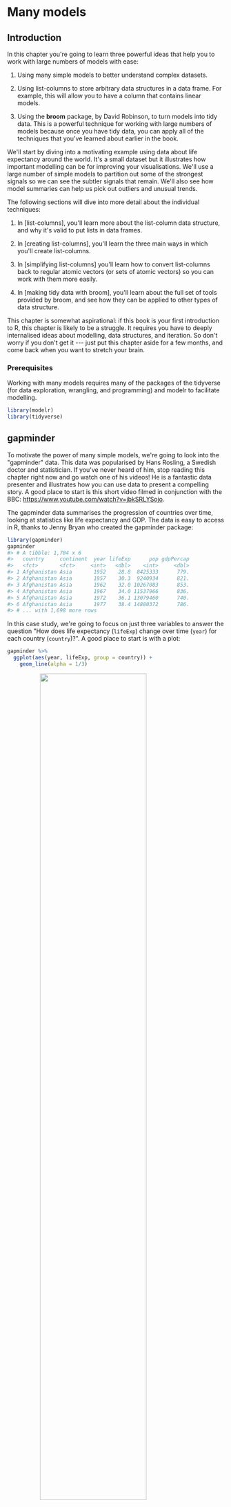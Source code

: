 
# Many models

## Introduction

In this chapter you're going to learn three powerful ideas that help you to work with large numbers of models with ease:

1.  Using many simple models to better understand complex datasets.

1.  Using list-columns to store arbitrary data structures in a data frame.
    For example, this will allow you to have a column that contains linear 
    models.
   
1.  Using the __broom__ package, by David Robinson, to turn models into tidy 
    data. This is a powerful technique for working with large numbers of models
    because once you have tidy data, you can apply all of the techniques that 
    you've learned about earlier in the book.

We'll start by diving into a motivating example using data about life expectancy around the world. It's a small dataset but it illustrates how important modelling can be for improving your visualisations. We'll use a large number of simple models to partition out some of the strongest signals so we can see the subtler signals that remain. We'll also see how model summaries can help us pick out outliers and unusual trends.

The following sections will dive into more detail about the individual techniques:

1. In [list-columns], you'll learn more about the list-column data structure,
   and why it's valid to put lists in data frames.
   
1. In [creating list-columns], you'll learn the three main ways in which you'll
   create list-columns.
   
1. In [simplifying list-columns] you'll learn how to convert list-columns back
   to regular atomic vectors (or sets of atomic vectors) so you can work
   with them more easily.
   
1. In [making tidy data with broom], you'll learn about the full set of tools
   provided by broom, and see how they can be applied to other types of 
   data structure.

This chapter is somewhat aspirational: if this book is your first introduction to R, this chapter is likely to be a struggle. It requires you have to deeply internalised ideas about modelling, data structures, and iteration. So don't worry if you don't get it --- just put this chapter aside for a few months, and come back when you want to stretch your brain. 

### Prerequisites

Working with many models requires many of the packages of the tidyverse (for data exploration, wrangling, and programming) and modelr to facilitate modelling.


```r
library(modelr)
library(tidyverse)
```

## gapminder

To motivate the power of many simple models, we're going to look into the "gapminder" data. This data was popularised by Hans Rosling, a Swedish doctor and statistician. If you've never heard of him, stop reading this chapter right now and go watch one of his videos! He is a fantastic data presenter and illustrates how you can use data to present a compelling story. A good place to start is this short video filmed in conjunction with the BBC: <https://www.youtube.com/watch?v=jbkSRLYSojo>.

The gapminder data summarises the progression of countries over time, looking at statistics like life expectancy and GDP. The data is easy to access in R, thanks to Jenny Bryan who created the gapminder package:


```r
library(gapminder)
gapminder
#> # A tibble: 1,704 x 6
#>   country     continent  year lifeExp      pop gdpPercap
#>   <fct>       <fct>     <int>   <dbl>    <int>     <dbl>
#> 1 Afghanistan Asia       1952    28.8  8425333      779.
#> 2 Afghanistan Asia       1957    30.3  9240934      821.
#> 3 Afghanistan Asia       1962    32.0 10267083      853.
#> 4 Afghanistan Asia       1967    34.0 11537966      836.
#> 5 Afghanistan Asia       1972    36.1 13079460      740.
#> 6 Afghanistan Asia       1977    38.4 14880372      786.
#> # ... with 1,698 more rows
```

In this case study, we're going to focus on just three variables to answer the question "How does life expectancy (`lifeExp`) change over time (`year`) for each country (`country`)?". A good place to start is with a plot:


```r
gapminder %>% 
  ggplot(aes(year, lifeExp, group = country)) +
    geom_line(alpha = 1/3)
```

<img src="model-many_files/figure-html/unnamed-chunk-3-1.png" width="70%" style="display: block; margin: auto;" />

This is a small dataset: it only has ~1,700 observations and 3 variables. But it's still hard to see what's going on! Overall, it looks like life expectancy has been steadily improving. However, if you look closely, you might notice some countries that don't follow this pattern. How can we make those countries easier to see?

One way is to use the same approach as in the last chapter: there's a strong signal (overall linear growth) that makes it hard to see subtler trends. We'll tease these factors apart by fitting a model with a linear trend. The model captures steady growth over time, and the residuals will show what's left.

You already know how to do that if we had a single country:


```r
nz <- filter(gapminder, country == "New Zealand")
nz %>% 
  ggplot(aes(year, lifeExp)) + 
  geom_line() + 
  ggtitle("Full data = ")

nz_mod <- lm(lifeExp ~ year, data = nz)
nz %>% 
  add_predictions(nz_mod) %>%
  ggplot(aes(year, pred)) + 
  geom_line() + 
  ggtitle("Linear trend + ")

nz %>% 
  add_residuals(nz_mod) %>% 
  ggplot(aes(year, resid)) + 
  geom_hline(yintercept = 0, colour = "white", size = 3) + 
  geom_line() + 
  ggtitle("Remaining pattern")
```

<img src="model-many_files/figure-html/unnamed-chunk-4-1.png" width="33%" /><img src="model-many_files/figure-html/unnamed-chunk-4-2.png" width="33%" /><img src="model-many_files/figure-html/unnamed-chunk-4-3.png" width="33%" />

How can we easily fit that model to every country?

### Nested data

You could imagine copy and pasting that code multiple times; but you've already learned a better way! Extract out the common code with a function and repeat using a map function from purrr. This problem is structured a little differently to what you've seen before. Instead of repeating an action for each variable, we want to repeat an action for each country, a subset of rows. To do that, we need a new data structure: the __nested data frame__. To create a nested data frame we start with a grouped data frame, and "nest" it:


```r
by_country <- gapminder %>% 
  group_by(country, continent) %>% 
  nest()

by_country
#> # A tibble: 142 x 3
#>   country     continent data             
#>   <fct>       <fct>     <list>           
#> 1 Afghanistan Asia      <tibble [12 x 4]>
#> 2 Albania     Europe    <tibble [12 x 4]>
#> 3 Algeria     Africa    <tibble [12 x 4]>
#> 4 Angola      Africa    <tibble [12 x 4]>
#> 5 Argentina   Americas  <tibble [12 x 4]>
#> 6 Australia   Oceania   <tibble [12 x 4]>
#> # ... with 136 more rows
```

(I'm cheating a little by grouping on both `continent` and `country`. Given `country`, `continent` is fixed, so this doesn't add any more groups, but it's an easy way to carry an extra variable along for the ride.)

This creates a data frame that has one row per group (per country), and a rather unusual column: `data`. `data` is a list of data frames (or tibbles, to be precise).  This seems like a crazy idea: we have a data frame with a column that is a list of other data frames! I'll explain shortly why I think this is a good idea.

The `data` column is a little tricky to look at because it's a moderately complicated list, and we're still working on good tools to explore these objects. Unfortunately using `str()` is not recommended as it will often produce very long output. But if you pluck out a single element from the `data` column you'll see that it contains all the data for that country (in this case, Afghanistan).


```r
by_country$data[[1]]
#> # A tibble: 12 x 4
#>    year lifeExp      pop gdpPercap
#>   <int>   <dbl>    <int>     <dbl>
#> 1  1952    28.8  8425333      779.
#> 2  1957    30.3  9240934      821.
#> 3  1962    32.0 10267083      853.
#> 4  1967    34.0 11537966      836.
#> 5  1972    36.1 13079460      740.
#> 6  1977    38.4 14880372      786.
#> # ... with 6 more rows
```

Note the difference between a standard grouped data frame and a nested data frame: in a grouped data frame, each row is an observation; in a nested data frame, each row is a group. Another way to think about a nested dataset is we now have a meta-observation: a row that represents the complete time course for a country, rather than a single point in time.

### List-columns

Now that we have our nested data frame, we're in a good position to fit some models. We have a model-fitting function:


```r
country_model <- function(df) {
  lm(lifeExp ~ year, data = df)
}
```

And we want to apply it to every data frame. The data frames are in a list, so we can use `purrr::map()` to apply `country_model` to each element:


```r
models <- map(by_country$data, country_model)
```

However, rather than leaving the list of models as a free-floating object, I think it's better to store it as a column in the `by_country` data frame. Storing related objects in columns is a key part of the value of data frames, and why I think list-columns are such a good idea. In the course of working with these countries, we are going to have lots of lists where we have one element per country. So why not store them all together in one data frame?

In other words, instead of creating a new object in the global environment, we're going to create a new variable in the `by_country` data frame. That's a job for `dplyr::mutate()`:


```r
by_country <- by_country %>% 
  mutate(model = map(data, country_model))
by_country
#> # A tibble: 142 x 4
#>   country     continent data              model   
#>   <fct>       <fct>     <list>            <list>  
#> 1 Afghanistan Asia      <tibble [12 x 4]> <S3: lm>
#> 2 Albania     Europe    <tibble [12 x 4]> <S3: lm>
#> 3 Algeria     Africa    <tibble [12 x 4]> <S3: lm>
#> 4 Angola      Africa    <tibble [12 x 4]> <S3: lm>
#> 5 Argentina   Americas  <tibble [12 x 4]> <S3: lm>
#> 6 Australia   Oceania   <tibble [12 x 4]> <S3: lm>
#> # ... with 136 more rows
```

This has a big advantage: because all the related objects are stored together, you don't need to manually keep them in sync when you filter or arrange. The semantics of the data frame takes care of that for you:


```r
by_country %>% 
  filter(continent == "Europe")
#> # A tibble: 30 x 4
#>   country                continent data              model   
#>   <fct>                  <fct>     <list>            <list>  
#> 1 Albania                Europe    <tibble [12 x 4]> <S3: lm>
#> 2 Austria                Europe    <tibble [12 x 4]> <S3: lm>
#> 3 Belgium                Europe    <tibble [12 x 4]> <S3: lm>
#> 4 Bosnia and Herzegovina Europe    <tibble [12 x 4]> <S3: lm>
#> 5 Bulgaria               Europe    <tibble [12 x 4]> <S3: lm>
#> 6 Croatia                Europe    <tibble [12 x 4]> <S3: lm>
#> # ... with 24 more rows
by_country %>% 
  arrange(continent, country)
#> # A tibble: 142 x 4
#>   country      continent data              model   
#>   <fct>        <fct>     <list>            <list>  
#> 1 Algeria      Africa    <tibble [12 x 4]> <S3: lm>
#> 2 Angola       Africa    <tibble [12 x 4]> <S3: lm>
#> 3 Benin        Africa    <tibble [12 x 4]> <S3: lm>
#> 4 Botswana     Africa    <tibble [12 x 4]> <S3: lm>
#> 5 Burkina Faso Africa    <tibble [12 x 4]> <S3: lm>
#> 6 Burundi      Africa    <tibble [12 x 4]> <S3: lm>
#> # ... with 136 more rows
```

If your list of data frames and list of models were separate objects, you have to remember that whenever you re-order or subset one vector, you need to re-order or subset all the others in order to keep them in sync. If you forget, your code will continue to work, but it will give the wrong answer!

### Unnesting

Previously we computed the residuals of a single model with a single dataset. Now we have 142 data frames and 142 models. To compute the residuals, we need to call `add_residuals()` with each model-data pair:


```r
by_country <- by_country %>% 
  mutate(
    resids = map2(data, model, add_residuals)
  )
by_country
#> # A tibble: 142 x 5
#>   country     continent data              model    resids           
#>   <fct>       <fct>     <list>            <list>   <list>           
#> 1 Afghanistan Asia      <tibble [12 x 4]> <S3: lm> <tibble [12 x 5]>
#> 2 Albania     Europe    <tibble [12 x 4]> <S3: lm> <tibble [12 x 5]>
#> 3 Algeria     Africa    <tibble [12 x 4]> <S3: lm> <tibble [12 x 5]>
#> 4 Angola      Africa    <tibble [12 x 4]> <S3: lm> <tibble [12 x 5]>
#> 5 Argentina   Americas  <tibble [12 x 4]> <S3: lm> <tibble [12 x 5]>
#> 6 Australia   Oceania   <tibble [12 x 4]> <S3: lm> <tibble [12 x 5]>
#> # ... with 136 more rows
```

But how you can plot a list of data frames? Instead of struggling to answer that question, let's turn the list of data frames back into a regular data frame. Previously we used `nest()` to turn a regular data frame into an nested data frame, and now we do the opposite with `unnest()`:


```r
resids <- unnest(by_country, resids)
resids
#> # A tibble: 1,704 x 7
#>   country     continent  year lifeExp      pop gdpPercap   resid
#>   <fct>       <fct>     <int>   <dbl>    <int>     <dbl>   <dbl>
#> 1 Afghanistan Asia       1952    28.8  8425333      779. -1.11  
#> 2 Afghanistan Asia       1957    30.3  9240934      821. -0.952 
#> 3 Afghanistan Asia       1962    32.0 10267083      853. -0.664 
#> 4 Afghanistan Asia       1967    34.0 11537966      836. -0.0172
#> 5 Afghanistan Asia       1972    36.1 13079460      740.  0.674 
#> 6 Afghanistan Asia       1977    38.4 14880372      786.  1.65  
#> # ... with 1,698 more rows
```

Note that each regular column is repeated one for each row in the nested column.

Now we have regular data frame, we can plot the residuals:


```r
resids %>% 
  ggplot(aes(year, resid)) +
    geom_line(aes(group = country), alpha = 1 / 3) + 
    geom_smooth(se = FALSE)
#> `geom_smooth()` using method = 'gam' and formula 'y ~ s(x, bs = "cs")'
```

<img src="model-many_files/figure-html/unnamed-chunk-13-1.png" width="70%" style="display: block; margin: auto;" />

Facetting by continent is particularly revealing:
 

```r
resids %>% 
  ggplot(aes(year, resid, group = country)) +
    geom_line(alpha = 1 / 3) + 
    facet_wrap(~continent)
```

<img src="model-many_files/figure-html/unnamed-chunk-14-1.png" width="70%" style="display: block; margin: auto;" />

It looks like we've missed some mild patterns. There's also something interesting going on in Africa: we see some very large residuals which suggests our model isn't fitting so well there. We'll explore that more in the next section, attacking it from a slightly different angle.

### Model quality

Instead of looking at the residuals from the model, we could look at some general measurements of model quality. You learned how to compute some specific measures in the previous chapter. Here we'll show a different approach using the broom package. The broom package provides a general set of functions to turn models into tidy data. Here we'll use `broom::glance()` to extract some model quality metrics. If we apply it to a model, we get a data frame with a single row:


```r
broom::glance(nz_mod)
#> # A tibble: 1 x 11
#>   r.squared adj.r.squared sigma statistic p.value    df logLik   AIC   BIC
#> *     <dbl>         <dbl> <dbl>     <dbl>   <dbl> <int>  <dbl> <dbl> <dbl>
#> 1     0.954         0.949 0.804      205. 5.41e-8     2  -13.3  32.6  34.1
#> # ... with 2 more variables: deviance <dbl>, df.residual <int>
```

We can use `mutate()` and `unnest()` to create a data frame with a row for each country:


```r
by_country %>% 
  mutate(glance = map(model, broom::glance)) %>% 
  unnest(glance)
#> # A tibble: 142 x 16
#>   country continent data  model resids r.squared adj.r.squared sigma
#>   <fct>   <fct>     <lis> <lis> <list>     <dbl>         <dbl> <dbl>
#> 1 Afghan~ Asia      <tib~ <S3:~ <tibb~     0.948         0.942 1.22 
#> 2 Albania Europe    <tib~ <S3:~ <tibb~     0.911         0.902 1.98 
#> 3 Algeria Africa    <tib~ <S3:~ <tibb~     0.985         0.984 1.32 
#> 4 Angola  Africa    <tib~ <S3:~ <tibb~     0.888         0.877 1.41 
#> 5 Argent~ Americas  <tib~ <S3:~ <tibb~     0.996         0.995 0.292
#> 6 Austra~ Oceania   <tib~ <S3:~ <tibb~     0.980         0.978 0.621
#> # ... with 136 more rows, and 8 more variables: statistic <dbl>,
#> #   p.value <dbl>, df <int>, logLik <dbl>, AIC <dbl>, BIC <dbl>,
#> #   deviance <dbl>, df.residual <int>
```

This isn't quite the output we want, because it still includes all the list columns. This is default behaviour when `unnest()` works on single row data frames. To suppress these columns we use `.drop = TRUE`:


```r
glance <- by_country %>% 
  mutate(glance = map(model, broom::glance)) %>% 
  unnest(glance, .drop = TRUE)
glance
#> # A tibble: 142 x 13
#>   country continent r.squared adj.r.squared sigma statistic  p.value    df
#>   <fct>   <fct>         <dbl>         <dbl> <dbl>     <dbl>    <dbl> <int>
#> 1 Afghan~ Asia          0.948         0.942 1.22      181.  9.84e- 8     2
#> 2 Albania Europe        0.911         0.902 1.98      102.  1.46e- 6     2
#> 3 Algeria Africa        0.985         0.984 1.32      662.  1.81e-10     2
#> 4 Angola  Africa        0.888         0.877 1.41       79.1 4.59e- 6     2
#> 5 Argent~ Americas      0.996         0.995 0.292    2246.  4.22e-13     2
#> 6 Austra~ Oceania       0.980         0.978 0.621     481.  8.67e-10     2
#> # ... with 136 more rows, and 5 more variables: logLik <dbl>, AIC <dbl>,
#> #   BIC <dbl>, deviance <dbl>, df.residual <int>
```

(Pay attention to the variables that aren't printed: there's a lot of useful stuff there.)

With this data frame in hand, we can start to look for models that don't fit well:


```r
glance %>% 
  arrange(r.squared)
#> # A tibble: 142 x 13
#>   country continent r.squared adj.r.squared sigma statistic p.value    df
#>   <fct>   <fct>         <dbl>         <dbl> <dbl>     <dbl>   <dbl> <int>
#> 1 Rwanda  Africa       0.0172      -0.0811   6.56     0.175   0.685     2
#> 2 Botswa~ Africa       0.0340      -0.0626   6.11     0.352   0.566     2
#> 3 Zimbab~ Africa       0.0562      -0.0381   7.21     0.596   0.458     2
#> 4 Zambia  Africa       0.0598      -0.0342   4.53     0.636   0.444     2
#> 5 Swazil~ Africa       0.0682      -0.0250   6.64     0.732   0.412     2
#> 6 Lesotho Africa       0.0849      -0.00666  5.93     0.927   0.358     2
#> # ... with 136 more rows, and 5 more variables: logLik <dbl>, AIC <dbl>,
#> #   BIC <dbl>, deviance <dbl>, df.residual <int>
```

The worst models all appear to be in Africa. Let's double check that with a plot. Here we have a relatively small number of observations and a discrete variable, so `geom_jitter()` is effective:


```r
glance %>% 
  ggplot(aes(continent, r.squared)) + 
    geom_jitter(width = 0.5)
```

<img src="model-many_files/figure-html/unnamed-chunk-19-1.png" width="70%" style="display: block; margin: auto;" />

We could pull out the countries with particularly bad $R^2$ and plot the data:


```r
bad_fit <- filter(glance, r.squared < 0.25)

gapminder %>% 
  semi_join(bad_fit, by = "country") %>% 
  ggplot(aes(year, lifeExp, colour = country)) +
    geom_line()
```

<img src="model-many_files/figure-html/unnamed-chunk-20-1.png" width="70%" style="display: block; margin: auto;" />

We see two main effects here: the tragedies of the HIV/AIDS epidemic and the Rwandan genocide.

### Exercises

1.  A linear trend seems to be slightly too simple for the overall trend.
    Can you do better with a quadratic polynomial? How can you interpret
    the coefficients of the quadratic? (Hint you might want to transform
    `year` so that it has mean zero.)

1.  Explore other methods for visualising the distribution of $R^2$ per
    continent. You might want to try the ggbeeswarm package, which provides 
    similar methods for avoiding overlaps as jitter, but uses deterministic
    methods.

1.  To create the last plot (showing the data for the countries with the
    worst model fits), we needed two steps: we created a data frame with
    one row per country and then semi-joined it to the original dataset.
    It's possible to avoid this join if we use `unnest()` instead of 
    `unnest(.drop = TRUE)`. How?

## List-columns

Now that you've seen a basic workflow for managing many models, let's dive back into some of the details. In this section, we'll explore the list-column data structure in a little more detail. It's only recently that I've really appreciated the idea of the list-column. List-columns are implicit in the definition of the data frame: a data frame is a named list of equal length vectors. A list is a vector, so it's always been legitimate to use a list as a column of a data frame. However, base R doesn't make it easy to create list-columns, and `data.frame()` treats a list as a list of columns:.


```r
data.frame(x = list(1:3, 3:5))
#>   x.1.3 x.3.5
#> 1     1     3
#> 2     2     4
#> 3     3     5
```

You can prevent `data.frame()` from doing this with `I()`, but the result doesn't print particularly well:


```r
data.frame(
  x = I(list(1:3, 3:5)), 
  y = c("1, 2", "3, 4, 5")
)
#>         x       y
#> 1 1, 2, 3    1, 2
#> 2 3, 4, 5 3, 4, 5
```

Tibble alleviates this problem by being lazier (`tibble()` doesn't modify its inputs) and by providing a better print method:


```r
tibble(
  x = list(1:3, 3:5), 
  y = c("1, 2", "3, 4, 5")
)
#> # A tibble: 2 x 2
#>   x         y      
#>   <list>    <chr>  
#> 1 <int [3]> 1, 2   
#> 2 <int [3]> 3, 4, 5
```

It's even easier with `tribble()` as it can automatically work out that you need a list:


```r
tribble(
   ~x, ~y,
  1:3, "1, 2",
  3:5, "3, 4, 5"
)
#> # A tibble: 2 x 2
#>   x         y      
#>   <list>    <chr>  
#> 1 <int [3]> 1, 2   
#> 2 <int [3]> 3, 4, 5
```

List-columns are often most useful as intermediate data structure. They're hard to work with directly, because most R functions work with atomic vectors or data frames, but the advantage of keeping related items together in a data frame is worth a little hassle.

Generally there are three parts of an effective list-column pipeline:

1.  You create the list-column using one of `nest()`, `summarise()` + `list()`,
    or `mutate()` + a map function, as described in [Creating list-columns].

1.  You create other intermediate list-columns by transforming existing
    list columns with `map()`, `map2()` or `pmap()`. For example, 
    in the case study above, we created a list-column of models by transforming
    a list-column of data frames.
    
1.  You simplify the list-column back down to a data frame or atomic vector,
    as described in [Simplifying list-columns].

## Creating list-columns

Typically, you won't create list-columns with `tibble()`. Instead, you'll create them from regular columns, using one of three methods: 

1.  With `tidyr::nest()` to convert a grouped data frame into a nested data 
    frame where you have list-column of data frames.
    
1.  With `mutate()` and vectorised functions that return a list.

1.  With `summarise()` and summary functions that return multiple results. 

Alternatively, you might create them from a named list, using `tibble::enframe()`.

Generally, when creating list-columns, you should make sure they're homogeneous: each element should contain the same type of thing. There are no checks to make sure this is true, but if you use purrr and remember what you've learned about type-stable functions, you should find it happens naturally.

### With nesting

`nest()` creates a nested data frame, which is a data frame with a list-column of data frames. In a nested data frame each row is a meta-observation: the other columns give variables that define the observation (like country and continent above), and the list-column of data frames gives the individual observations that make up the meta-observation.

There are two ways to use `nest()`. So far you've seen how to use it with a grouped data frame. When applied to a grouped data frame, `nest()` keeps the grouping columns as is, and bundles everything else into the list-column:


```r
gapminder %>% 
  group_by(country, continent) %>% 
  nest()
#> # A tibble: 142 x 3
#>   country     continent data             
#>   <fct>       <fct>     <list>           
#> 1 Afghanistan Asia      <tibble [12 x 4]>
#> 2 Albania     Europe    <tibble [12 x 4]>
#> 3 Algeria     Africa    <tibble [12 x 4]>
#> 4 Angola      Africa    <tibble [12 x 4]>
#> 5 Argentina   Americas  <tibble [12 x 4]>
#> 6 Australia   Oceania   <tibble [12 x 4]>
#> # ... with 136 more rows
```

You can also use it on an ungrouped data frame, specifying which columns you want to nest:


```r
gapminder %>% 
  nest(year:gdpPercap)
#> # A tibble: 142 x 3
#>   country     continent data             
#>   <fct>       <fct>     <list>           
#> 1 Afghanistan Asia      <tibble [12 x 4]>
#> 2 Albania     Europe    <tibble [12 x 4]>
#> 3 Algeria     Africa    <tibble [12 x 4]>
#> 4 Angola      Africa    <tibble [12 x 4]>
#> 5 Argentina   Americas  <tibble [12 x 4]>
#> 6 Australia   Oceania   <tibble [12 x 4]>
#> # ... with 136 more rows
```

### From vectorised functions

Some useful functions take an atomic vector and return a list. For example, in [strings] you learned about `stringr::str_split()` which takes a character vector and returns a list of character vectors. If you use that inside mutate, you'll get a list-column:


```r
df <- tribble(
  ~x1,
  "a,b,c", 
  "d,e,f,g"
) 

df %>% 
  mutate(x2 = stringr::str_split(x1, ","))
#> # A tibble: 2 x 2
#>   x1      x2       
#>   <chr>   <list>   
#> 1 a,b,c   <chr [3]>
#> 2 d,e,f,g <chr [4]>
```

`unnest()` knows how to handle these lists of vectors:


```r
df %>% 
  mutate(x2 = stringr::str_split(x1, ",")) %>% 
  unnest()
#> # A tibble: 7 x 2
#>   x1      x2   
#>   <chr>   <chr>
#> 1 a,b,c   a    
#> 2 a,b,c   b    
#> 3 a,b,c   c    
#> 4 d,e,f,g d    
#> 5 d,e,f,g e    
#> 6 d,e,f,g f    
#> # ... with 1 more row
```

(If you find yourself using this pattern a lot, make sure to check out `tidyr::separate_rows()` which is a wrapper around this common pattern).

Another example of this pattern is using the `map()`, `map2()`, `pmap()` from purrr. For example, we could take the final example from [Invoking different functions] and rewrite it to use `mutate()`:


```r
sim <- tribble(
  ~f,      ~params,
  "runif", list(min = -1, max = 1),
  "rnorm", list(sd = 5),
  "rpois", list(lambda = 10)
)

sim %>%
  mutate(sims = invoke_map(f, params, n = 10))
#> # A tibble: 3 x 3
#>   f     params     sims      
#>   <chr> <list>     <list>    
#> 1 runif <list [2]> <dbl [10]>
#> 2 rnorm <list [1]> <dbl [10]>
#> 3 rpois <list [1]> <int [10]>
```

Note that technically `sim` isn't homogeneous because it contains both double and integer vectors. However, this is unlikely to cause many problems since integers and doubles are both numeric vectors.

### From multivalued summaries

One restriction of `summarise()` is that it only works with summary functions that return a single value. That means that you can't use it with functions like `quantile()` that return a vector of arbitrary length:


```r
mtcars %>% 
  group_by(cyl) %>% 
  summarise(q = quantile(mpg))
#> Error in summarise_impl(.data, dots): Column `q` must be length 1 (a summary value), not 5
```

You can however, wrap the result in a list! This obeys the contract of `summarise()`, because each summary is now a list (a vector) of length 1.


```r
mtcars %>% 
  group_by(cyl) %>% 
  summarise(q = list(quantile(mpg)))
#> # A tibble: 3 x 2
#>     cyl q        
#>   <dbl> <list>   
#> 1     4 <dbl [5]>
#> 2     6 <dbl [5]>
#> 3     8 <dbl [5]>
```

To make useful results with unnest, you'll also need to capture the probabilities:


```r
probs <- c(0.01, 0.25, 0.5, 0.75, 0.99)
mtcars %>% 
  group_by(cyl) %>% 
  summarise(p = list(probs), q = list(quantile(mpg, probs))) %>% 
  unnest()
#> # A tibble: 15 x 3
#>     cyl     p     q
#>   <dbl> <dbl> <dbl>
#> 1     4  0.01  21.4
#> 2     4  0.25  22.8
#> 3     4  0.5   26  
#> 4     4  0.75  30.4
#> 5     4  0.99  33.8
#> 6     6  0.01  17.8
#> # ... with 9 more rows
```

### From a named list

Data frames with list-columns provide a solution to a common problem: what do you do if you want to iterate over both the contents of a list and its elements? Instead of trying to jam everything into one object, it's often easier to make a data frame: one column can contain the elements, and one column can contain the list.  An easy way to create such a data frame from a list is `tibble::enframe()`.  


```r
x <- list(
  a = 1:5,
  b = 3:4, 
  c = 5:6
) 

df <- enframe(x)
df
#> # A tibble: 3 x 2
#>   name  value    
#>   <chr> <list>   
#> 1 a     <int [5]>
#> 2 b     <int [2]>
#> 3 c     <int [2]>
```

The advantage of this structure is that it generalises in a straightforward way - names are useful if you have character vector of metadata, but don't help if you have other types of data, or multiple vectors.

Now if you want to iterate over names and values in parallel, you can use `map2()`:


```r
df %>% 
  mutate(
    smry = map2_chr(name, value, ~ stringr::str_c(.x, ": ", .y[1]))
  )
#> # A tibble: 3 x 3
#>   name  value     smry 
#>   <chr> <list>    <chr>
#> 1 a     <int [5]> a: 1 
#> 2 b     <int [2]> b: 3 
#> 3 c     <int [2]> c: 5
```

### Exercises

1.  List all the functions that you can think of that take a atomic vector and 
    return a list.
    
1.  Brainstorm useful summary functions that, like `quantile()`, return
    multiple values.
    
1.  What's missing in the following data frame? How does `quantile()` return
    that missing piece? Why isn't that helpful here?

    
    ```r
    mtcars %>% 
      group_by(cyl) %>% 
      summarise(q = list(quantile(mpg))) %>% 
      unnest()
    #> # A tibble: 15 x 2
    #>     cyl     q
    #>   <dbl> <dbl>
    #> 1     4  21.4
    #> 2     4  22.8
    #> 3     4  26  
    #> 4     4  30.4
    #> 5     4  33.9
    #> 6     6  17.8
    #> # ... with 9 more rows
    ```

1.  What does this code do? Why might might it be useful?

    
    ```r
    mtcars %>% 
      group_by(cyl) %>% 
      summarise_each(funs(list))
    ```

## Simplifying list-columns

To apply the techniques of data manipulation and visualisation you've learned in this book, you'll need to simplify the list-column back to a regular column (an atomic vector), or set of columns. The technique you'll use to collapse back down to a simpler structure depends on whether you want a single value per element, or multiple values:

1.  If you want a single value, use `mutate()` with `map_lgl()`, 
    `map_int()`, `map_dbl()`, and `map_chr()` to create an atomic vector.
    
1.  If you want many values, use `unnest()` to convert list-columns back
    to regular columns, repeating the rows as many times as necessary.

These are described in more detail below.

### List to vector

If you can reduce your list column to an atomic vector then it will be a regular column. For example, you can always summarise an object with its type and length, so this code will work regardless of what sort of list-column you have:


```r
df <- tribble(
  ~x,
  letters[1:5],
  1:3,
  runif(5)
)
  
df %>% mutate(
  type = map_chr(x, typeof),
  length = map_int(x, length)
)
#> # A tibble: 3 x 3
#>   x         type      length
#>   <list>    <chr>      <int>
#> 1 <chr [5]> character      5
#> 2 <int [3]> integer        3
#> 3 <dbl [5]> double         5
```

This is the same basic information that you get from the default tbl print method, but now you can use it for filtering. This is a useful technique if you have a heterogeneous list, and want to filter out the parts aren't working for you.

Don't forget about the `map_*()` shortcuts - you can use `map_chr(x, "apple")` to extract the string stored in `apple` for each element of `x`. This is useful for pulling apart nested lists into regular columns. Use the `.null` argument to provide a value to use if the element is missing (instead of returning `NULL`):


```r
df <- tribble(
  ~x,
  list(a = 1, b = 2),
  list(a = 2, c = 4)
)
df %>% mutate(
  a = map_dbl(x, "a"),
  b = map_dbl(x, "b", .null = NA_real_)
)
#> # A tibble: 2 x 3
#>   x              a     b
#>   <list>     <dbl> <dbl>
#> 1 <list [2]>     1     2
#> 2 <list [2]>     2    NA
```

### Unnesting

`unnest()` works by repeating the regular columns once for each element of the list-column. For example, in the following very simple example we repeat the first row 4 times (because there the first element of `y` has length four), and the second row once:


```r
tibble(x = 1:2, y = list(1:4, 1)) %>% unnest(y)
#> # A tibble: 5 x 2
#>       x     y
#>   <int> <dbl>
#> 1     1     1
#> 2     1     2
#> 3     1     3
#> 4     1     4
#> 5     2     1
```

This means that you can't simultaneously unnest two columns that contain different number of elements:


```r
# Ok, because y and z have the same number of elements in
# every row
df1 <- tribble(
  ~x, ~y,           ~z,
   1, c("a", "b"), 1:2,
   2, "c",           3
)
df1
#> # A tibble: 2 x 3
#>       x y         z        
#>   <dbl> <list>    <list>   
#> 1     1 <chr [2]> <int [2]>
#> 2     2 <chr [1]> <dbl [1]>
df1 %>% unnest(y, z)
#> # A tibble: 3 x 3
#>       x y         z
#>   <dbl> <chr> <dbl>
#> 1     1 a         1
#> 2     1 b         2
#> 3     2 c         3

# Doesn't work because y and z have different number of elements
df2 <- tribble(
  ~x, ~y,           ~z,
   1, "a",         1:2,  
   2, c("b", "c"),   3
)
df2
#> # A tibble: 2 x 3
#>       x y         z        
#>   <dbl> <list>    <list>   
#> 1     1 <chr [1]> <int [2]>
#> 2     2 <chr [2]> <dbl [1]>
df2 %>% unnest(y, z)
#> Error: All nested columns must have the same number of elements.
```

The same principle applies when unnesting list-columns of data frames. You can unnest multiple list-cols as long as all the data frames in each row have the same number of rows.

### Exercises

1.  Why might the `lengths()` function be useful for creating atomic
    vector columns from list-columns?
    
1.  List the most common types of vector found in a data frame. What makes
    lists different?

## Making tidy data with broom

The broom package provides three general tools for turning models into tidy data frames:

1.  `broom::glance(model)` returns a row for each model. Each column gives a 
    model summary: either a measure of model quality, or complexity, or a 
    combination of the two.
   
1.  `broom::tidy(model)` returns a row for each coefficient in the model. Each 
    column gives information about the estimate or its variability.
    
1.  `broom::augment(model, data)` returns a row for each row in `data`, adding
    extra values like residuals, and influence statistics.

